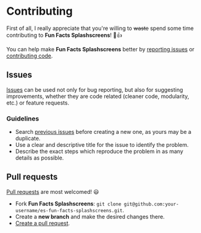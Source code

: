 # Contributing

First of all, I really appreciate that you're willing to ~~waste~~ spend some time contributing to **Fun Facts Splashscreens**! 🎉👍

You can help make **Fun Facts Splashscreens** better by [reporting issues](#issues) or [contributing code](#pull-requests).

## Issues

[Issues](https://github.com/hiulit/es-fun-facts-splashscreens/issues) can be used not only for bug reporting, but also for suggesting improvements, whether they are code related (cleaner code, modularity, etc.) or feature requests.

### Guidelines

* Search [previous issues](https://github.com/hiulit/es-fun-facts-splashscreens/issues?utf8=%E2%9C%93&q=is%3Aissue) before creating a new one, as yours may be a duplicate.
* Use a clear and descriptive title for the issue to identify the problem.
* Describe the exact steps which reproduce the problem in as many details as possible.

## Pull requests

[Pull requests](https://help.github.com/articles/creating-a-pull-request/) are most welcomed! 😃

* Fork **Fun Facts Splashscreens**: `git clone git@github.com:your-username/es-fun-facts-splashscreens.git`.
* Create a **new branch** and make the desired changes there.
* [Create a pull request](https://github.com/hiulit/es-fun-facts-splashscreens/pulls).
